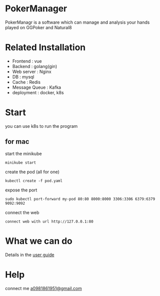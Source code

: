# PokerManager
PokerManagr is a software which can manage and analysis your hands played on GGPoker and Natural8

# Related Installation
* Frontend : vue
* Backend : golang(gin)
* Web server : Nginx
* DB : mysql
* Cache : Redis
* Message Queue : Kafka
* deployment : docker, k8s

# Start
you can use k8s to run the program

## for mac
start the minikube
    
    minikube start

create the pod (all for one)

    kubectl create -f pod.yaml
  
expose the port

    sudo kubectl port-forward my-pod 80:80 8000:8000 3306:3306 6379:6379 9092:9092
  
connect the web

    connect web with url http://127.0.0.1:80

# What we can do

Details in the [user guide](https://github.com/abba123/PokerManager/blob/master/guide.md)

# Help
connect me a0981861951@gmail.com
